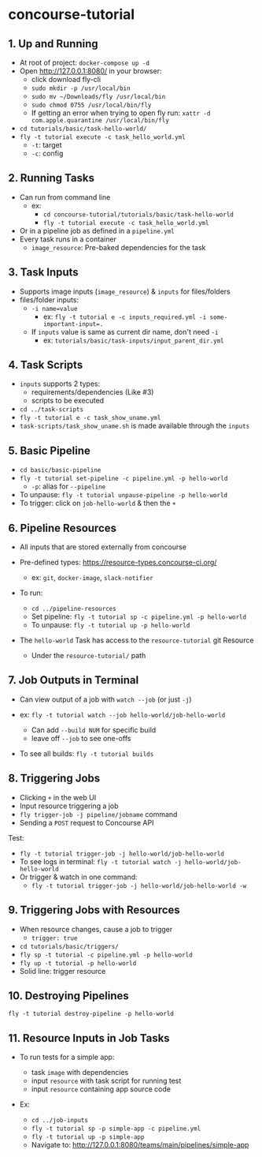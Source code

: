 # concourse-tutorial

## 1. Up and Running
- At root of project: `docker-compose up -d`
- Open http://127.0.0.1:8080/ in your browser:
    -  click download fly-cli
    - `sudo mkdir -p /usr/local/bin`
    - `sudo mv ~/Downloads/fly /usr/local/bin`
    - `sudo chmod 0755 /usr/local/bin/fly`
    - If getting an error when trying to open fly run: `xattr -d com.apple.quarantine /usr/local/bin/fly`
- `cd tutorials/basic/task-hello-world/`
- `fly -t tutorial execute -c task_hello_world.yml`
    - `-t`: target
    - `-c`: config

## 2. Running Tasks
- Can run from command line
    - ex: 
        - `cd concourse-tutorial/tutorials/basic/task-hello-world`
        - `fly -t tutorial execute -c task_hello_world.yml`
- Or in a pipeline job as defined in a `pipeline.yml`
- Every task runs in a container
    - `image_resource`: Pre-baked dependencies for the task

## 3. Task Inputs
- Supports image inputs (`image_resource`) & `inputs` for files/folders
- files/folder inputs:
    - `-i name=value`
        - ex: `fly -t tutorial e -c inputs_required.yml -i some-important-input=.`
    - If `inputs` value is same as current dir name, don't need `-i`
        - ex: `tutorials/basic/task-inputs/input_parent_dir.yml`

## 4. Task Scripts
- `inputs` supports 2 types:
    - requirements/dependencies (Like #3)
    - scripts to be executed
- `cd ../task-scripts`
- `fly -t tutorial e -c task_show_uname.yml`
- `task-scripts/task_show_uname.sh` is made available through the `inputs`

## 5. Basic Pipeline
- `cd basic/basic-pipeline`
- `fly -t tutorial set-pipeline -c pipeline.yml -p hello-world`
    - `-p`: alias for `--pipeline`
- To unpause: `fly -t tutorial unpause-pipeline -p hello-world`
- To trigger: click on `job-hello-world` & then the `+`

## 6. Pipeline Resources
- All inputs that are stored externally from concourse
- Pre-defined types: https://resource-types.concourse-ci.org/
    - ex: `git`, `docker-image`, `slack-notifier`

- To run:
    - `cd ../pipeline-resources`
    - Set pipeline: `fly -t tutorial sp -c pipeline.yml -p hello-world`
    - To unpause: `fly -t tutorial up -p hello-world`

- The `hello-world` Task has access to the `resource-tutorial` git Resource
    - Under the `resource-tutorial/` path

## 7. Job Outputs in Terminal
- Can view output of a job with `watch --job` (or just `-j`)
- ex: `fly -t tutorial watch --job hello-world/job-hello-world`
    - Can add `--build NUM` for specific build
    - leave off `--job` to see one-offs

- To see all builds: `fly -t tutorial builds`

## 8. Triggering Jobs
- Clicking `+` in the web UI
- Input resource triggering a job
- `fly trigger-job -j pipeline/jobname` command
- Sending a `POST` request to Concourse API

Test: 
- `fly -t tutorial trigger-job -j hello-world/job-hello-world`
- To see logs in terminal: `fly -t tutorial watch -j hello-world/job-hello-world`
- Or trigger & watch in one command:
    - `fly -t tutorial trigger-job -j hello-world/job-hello-world -w`
    
## 9. Triggering Jobs with Resources
- When resource changes, cause a job to trigger
    - `trigger: true`
- `cd tutorials/basic/triggers/`
- `fly sp -t tutorial -c pipeline.yml -p hello-world`
- `fly up -t tutorial -p hello-world`
- Solid line: trigger resource

## 10. Destroying Pipelines
`fly -t tutorial destroy-pipeline -p hello-world`

## 11. Resource Inputs in Job Tasks
- To run tests for a simple app:
    - task `image` with dependencies
    - input `resource` with task script for running test
    - input `resource` containing app source code
    
- Ex:
    - `cd ../job-inputs`
    - `fly -t tutorial sp -p simple-app -c pipeline.yml`
    - `fly -t tutorial up -p simple-app`
    - Navigate to: http://127.0.0.1:8080/teams/main/pipelines/simple-app
 